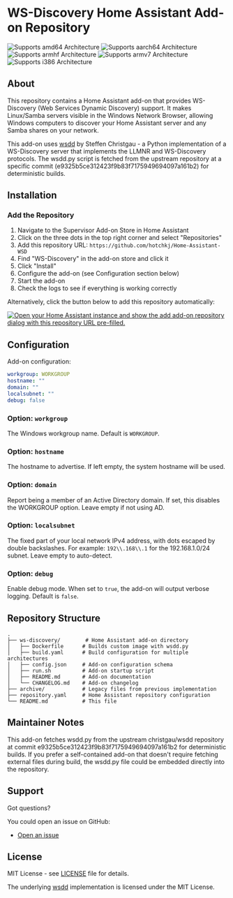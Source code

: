 # WS-Discovery Home Assistant Add-on Repository

![Supports amd64 Architecture][amd64-shield]
![Supports aarch64 Architecture][aarch64-shield]
![Supports armhf Architecture][armhf-shield]
![Supports armv7 Architecture][armv7-shield]
![Supports i386 Architecture][i386-shield]

## About

This repository contains a Home Assistant add-on that provides WS-Discovery (Web Services Dynamic Discovery) support. It makes Linux/Samba servers visible in the Windows Network Browser, allowing Windows computers to discover your Home Assistant server and any Samba shares on your network.

This add-on uses [wsdd](https://github.com/christgau/wsdd) by Steffen Christgau - a Python implementation of a WS-Discovery server that implements the LLMNR and WS-Discovery protocols. The wsdd.py script is fetched from the upstream repository at a specific commit (e9325b5ce312423f9b83f7175949694097a161b2) for deterministic builds.

## Installation

### Add the Repository

1. Navigate to the Supervisor Add-on Store in Home Assistant
2. Click on the three dots in the top right corner and select "Repositories"
3. Add this repository URL: `https://github.com/hotchkj/Home-Assistant-WSD`
4. Find "WS-Discovery" in the add-on store and click it
5. Click "Install"
6. Configure the add-on (see Configuration section below)
7. Start the add-on
8. Check the logs to see if everything is working correctly

Alternatively, click the button below to add this repository automatically:

[![Open your Home Assistant instance and show the add add-on repository dialog with this repository URL pre-filled.](https://my.home-assistant.io/badges/supervisor_add_addon_repository.svg)](https://my.home-assistant.io/redirect/supervisor_add_addon_repository/?repository_url=https%3A%2F%2Fgithub.com%2Fhotchkj%2FHome-Assistant-WSD)

## Configuration

Add-on configuration:

```yaml
workgroup: WORKGROUP
hostname: ""
domain: ""
localsubnet: ""
debug: false
```

### Option: `workgroup`

The Windows workgroup name. Default is `WORKGROUP`.

### Option: `hostname`

The hostname to advertise. If left empty, the system hostname will be used.

### Option: `domain`

Report being a member of an Active Directory domain. If set, this disables the WORKGROUP option. Leave empty if not using AD.

### Option: `localsubnet`

The fixed part of your local network IPv4 address, with dots escaped by double backslashes. For example: `192\\.168\\.1` for the 192.168.1.0/24 subnet. Leave empty to auto-detect.

### Option: `debug`

Enable debug mode. When set to `true`, the add-on will output verbose logging. Default is `false`.

## Repository Structure

```
.
├── ws-discovery/        # Home Assistant add-on directory
│   ├── Dockerfile      # Builds custom image with wsdd.py
│   ├── build.yaml      # Build configuration for multiple architectures
│   ├── config.json     # Add-on configuration schema
│   ├── run.sh          # Add-on startup script
│   ├── README.md       # Add-on documentation
│   └── CHANGELOG.md    # Add-on changelog
├── archive/            # Legacy files from previous implementation
├── repository.yaml     # Home Assistant repository configuration
└── README.md           # This file
```

## Maintainer Notes

This add-on fetches wsdd.py from the upstream christgau/wsdd repository at commit e9325b5ce312423f9b83f7175949694097a161b2 for deterministic builds. If you prefer a self-contained add-on that doesn't require fetching external files during build, the wsdd.py file could be embedded directly into the repository.

## Support

Got questions?

You could open an issue on GitHub:

- [Open an issue](https://github.com/hotchkj/Home-Assistant-WSD/issues)

## License

MIT License - see [LICENSE](LICENSE) file for details.

The underlying [wsdd](https://github.com/christgau/wsdd) implementation is licensed under the MIT License.

[amd64-shield]: https://img.shields.io/badge/amd64-yes-green.svg
[aarch64-shield]: https://img.shields.io/badge/aarch64-yes-green.svg
[armhf-shield]: https://img.shields.io/badge/armhf-yes-green.svg
[armv7-shield]: https://img.shields.io/badge/armv7-yes-green.svg
[i386-shield]: https://img.shields.io/badge/i386-yes-green.svg
